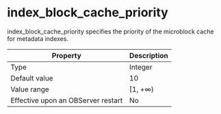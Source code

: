 # index_block_cache_priority

index_block_cache_priority specifies the priority of the microblock cache for metadata indexes.

| **Property** | **Description** |
| --- | --- |
| Type | Integer |
| Default value | 10 |
| Value range | [1, +∞) |
| Effective upon an OBServer restart | No |


